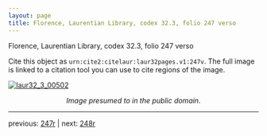 ```yaml
---
layout: page
title: Florence, Laurentian Library, codex 32.3, folio 247 verso
---
```


Florence, Laurentian Library, codex 32.3, folio 247 verso

Cite this object as `urn:cite2:citelaur:laur32pages.v1:247v`.  The full image is linked to a citation tool you can use to cite regions of the image.

[![laur32_3_00502](http://www.homermultitext.org/iipsrv?IIIF=/project/homer/pyramidal/deepzoom/citelaur/laur32imgs/v1/laur32_3_00502.tif/full/800,/0/default.jpg)](http://www.homermultitext.org/ict2/?urn=urn:cite2:citelaur:laur32imgs.v1:laur32_3_00502) 

<p style="text-align: center; font-style: italic;">Image presumed to in the public domain.</p>

---

previous: [247r](../247r/) | next: [248r](../248r/)
